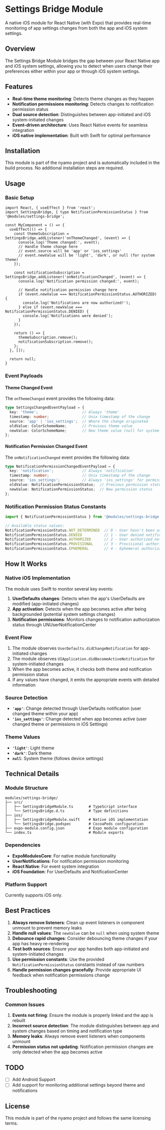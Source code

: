 # Settings Bridge Module

A native iOS module for React Native (with Expo) that provides real-time monitoring of app settings changes from both the app and iOS system settings.

## Overview

The Settings Bridge Module bridges the gap between your React Native app and iOS system settings, allowing you to detect when users change their preferences either within your app or through iOS system settings.

## Features

- **Real-time theme monitoring**: Detects theme changes as they happen
- **Notification permissions monitoring**: Detects changes to notification permission status
- **Dual source detection**: Distinguishes between app-initiated and iOS system-initiated changes
- **Event-driven architecture**: Uses React Native events for seamless integration
- **iOS native implementation**: Built with Swift for optimal performance

## Installation

This module is part of the nyamo project and is automatically included in the build process. No additional installation steps are required.

## Usage

### Basic Setup

```tsx
import React, { useEffect } from 'react';
import SettingsBridge, { type NotificationPermissionStatus } from '@modules/settings-bridge';

const MyComponent = () => {
  useEffect(() => {
    const themeSubscription = SettingsBridge.addListener('onThemeChanged', (event) => {
      console.log('Theme changed:', event);
      // Handle theme change here
      // event.source will be 'app' or 'ios_settings'
      // event.newValue will be 'light', 'dark', or null (for system theme)
    });

    const notificationSubscription = SettingsBridge.addListener('onNotificationChanged', (event) => {
      console.log('Notification permission changed:', event);
      
      // Handle notification permission change here
      if (event.newValue === NotificationPermissionStatus.AUTHORIZED) {
        console.log('Notifications are now authorized!');
      } else if (event.newValue === NotificationPermissionStatus.DENIED) {
        console.log('Notifications were denied');
      }
    });

    return () => {
      themeSubscription.remove();
      notificationSubscription.remove();
    };
  }, []);

  return null;
}
```

### Event Payloads

#### Theme Changed Event

The `onThemeChanged` event provides the following data:

```ts
type SettingsChangedEventPayload = {
  key: 'theme';                    // Always 'theme'
  timestamp: number;               // Unix timestamp of the change
  source: 'app' | 'ios_settings';  // Where the change originated
  oldValue: ColorSchemeName;       // Previous theme value
  newValue: ColorSchemeName;       // New theme value (null for system theme)
};
```

#### Notification Permission Changed Event

The `onNotificationChanged` event provides the following data:

```ts
type NotificationPermissionChangedEventPayload = {
  key: 'notification';             // Always 'notification'
  timestamp: number;               // Unix timestamp of the change
  source: 'ios_settings';          // Always 'ios_settings' for permissions
  oldValue: NotificationPermissionStatus;  // Previous permission status
  newValue: NotificationPermissionStatus;  // New permission status
};
```

### Notification Permission Status Constants

```ts
import { NotificationPermissionStatus } from '@modules/settings-bridge';

// Available status values:
NotificationPermissionStatus.NOT_DETERMINED  // 0 - User hasn't been asked yet
NotificationPermissionStatus.DENIED          // 1 - User denied notifications
NotificationPermissionStatus.AUTHORIZED      // 2 - User authorized notifications
NotificationPermissionStatus.PROVISIONAL     // 3 - Provisional authorization
NotificationPermissionStatus.EPHEMERAL       // 4 - Ephemeral authorization
```

## How It Works

### Native iOS Implementation

The module uses Swift to monitor several key events:

1. **UserDefaults changes**: Detects when the app's UserDefaults are modified (app-initiated changes)
2. **App activation**: Detects when the app becomes active after being backgrounded (potential system settings changes)
3. **Notification permissions**: Monitors changes to notification authorization status through UNUserNotificationCenter

### Event Flow

1. The module observes `UserDefaults.didChangeNotification` for app-initiated changes
2. The module observes `UIApplication.didBecomeActiveNotification` for system-initiated changes
3. When the app becomes active, it checks both theme and notification permission status
4. If any values have changed, it emits the appropriate events with detailed information

### Source Detection

- **`'app'`**: Change detected through UserDefaults notification (user changed theme within your app)
- **`'ios_settings'`**: Change detected when app becomes active (user changed theme or permissions in iOS Settings)

### Theme Values

- **`'light'`**: Light theme
- **`'dark'`**: Dark theme  
- **`null`**: System theme (follows device settings)

## Technical Details

### Module Structure

```
modules/settings-bridge/
├── src/
│   ├── SettingsBridgeModule.ts       # TypeScript interface
│   └── SettingsBridge.d.ts           # Type definitions
├── ios/
│   ├── SettingsBridgeModule.swift    # Native iOS implementation
│   └── SettingsBridge.podspec        # CocoaPods configuration
├── expo-module.config.json           # Expo module configuration
└── index.ts                          # Module exports
```

### Dependencies

- **ExpoModulesCore**: For native module functionality
- **UserNotifications**: For notification permission monitoring
- **React Native**: For event system integration
- **iOS Foundation**: For UserDefaults and NotificationCenter

### Platform Support

Currently supports iOS only.

## Best Practices

1. **Always remove listeners**: Clean up event listeners in component unmount to prevent memory leaks
2. **Handle null values**: The `newValue` can be `null` when using system theme
3. **Debounce rapid changes**: Consider debouncing theme changes if your app has heavy re-rendering
4. **Test both sources**: Ensure your app handles both app-initiated and system-initiated changes
5. **Use permission constants**: Use the provided `NotificationPermissionStatus` constants instead of raw numbers
6. **Handle permission changes gracefully**: Provide appropriate UI feedback when notification permissions change

## Troubleshooting

### Common Issues

1. **Events not firing**: Ensure the module is properly linked and the app is rebuilt
2. **Incorrect source detection**: The module distinguishes between app and system changes based on timing and notification type
3. **Memory leaks**: Always remove event listeners when components unmount
4. **Permission status not updating**: Notification permission changes are only detected when the app becomes active

## TODO

- [ ] Add Android Support
- [ ] Add support for monitoring additional settings beyond theme and notifications

## License

This module is part of the nyamo project and follows the same licensing terms.
